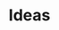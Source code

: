 ---
title: "Ideas"
layout: collection
permalink: /ideas/
collection: "ideas" # collection name
entries_layout: grid # list (default), grid
show_excerpts: true # true (default), false
sort_by: date # date (default) title
sort_order: forward # forward (default), reverse
excerpt: "This is the list of my ideas."
sitemap: true
classes: wide
published: true
skip_amp: false
toc: false
image: "assets/images/ideas.jpg"
---